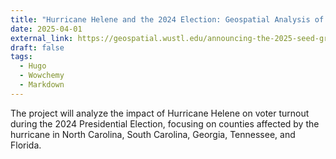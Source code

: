 ```yaml
---
title: "Hurricane Helene and the 2024 Election: Geospatial Analysis of Electoral Disruptions in Hurricane-Affected States"
date: 2025-04-01
external_link: https://geospatial.wustl.edu/announcing-the-2025-seed-grant-recipients/
draft: false
tags:
  - Hugo
  - Wowchemy
  - Markdown
---
```


The project will analyze the impact of Hurricane Helene on voter turnout during the 2024 Presidential Election, focusing on counties affected by the hurricane in North Carolina, South Carolina, Georgia, Tennessee, and Florida. 

<!--more-->
